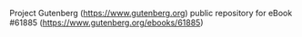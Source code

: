 Project Gutenberg (https://www.gutenberg.org) public repository for
eBook #61885 (https://www.gutenberg.org/ebooks/61885)
